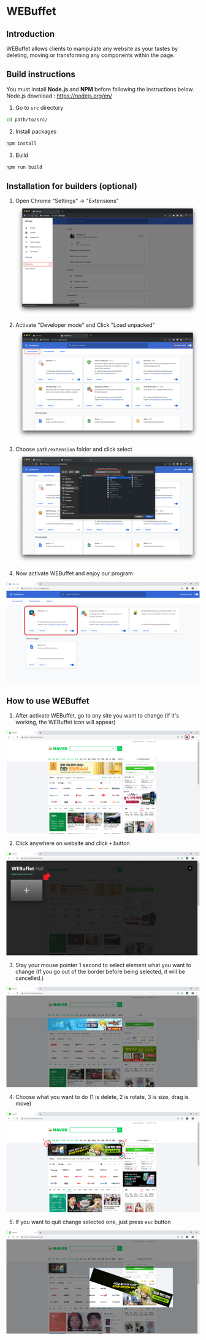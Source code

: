 # WEBuffet

## Introduction
WEBuffet allows clients to manipulate any website as your tastes by deleting, moving or transforming any components within the page.

## Build instructions
You must install **Node.js** and **NPM** before following the instructions below.
Node.js download : https://nodejs.org/en/

1. Go to `src` directory
```bash
cd path/to/src/
```

2. Install packages
```bash
npm install
```

3. Build
```bash
npm run build
```


## Installation for builders (optional)

1. Open Chrome "Settings" -> "Extensions"
![Getting started](./img/img1.png)

2. Activate "Developer mode" and Click "Load unpacked"
![Getting started](./img/img2.png)

3. Choose `path/extension` folder and click select
![Getting started](./img/img3.png)

4. Now activate WEBuffet and enjoy our program

![Getting started](./img/img6.png)


## How to use WEBuffet

1. After activate WEBuffet, go to any site you want to change
   (If it's working, the WEBuffet icon will appear)

![Getting started](./img/img7.png)



2. Click anywhere on website and click `+` button

![Getting started](./img/img8.png)



3. Stay your mouse pointer 1 second to select element
   what you want to change
   (If you go out of the border before being selected,
    it will be cancelled.)

![Getting started](./img/img9.png)



4. Choose what you want to do
   (1 is delete, 2 is rotate, 3 is size, drag is move)

![Getting started](./img/img10.png)



5. If you want to quit change selected one, just press `esc` button

![Getting started](./img/img11.png)